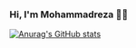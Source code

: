 ### Hi, I'm Mohammadreza 👋😎

[![Anurag's GitHub stats](https://github-readme-stats.vercel.app/api?username=MohammadrezaNazirii)](https://github.com/anuraghazra/github-readme-stats)

<!--
**MohammadrezaNazirii/MohammadrezaNazirii** is a ✨ _special_ ✨ repository because its `README.md` (this file) appears on your GitHub profile.

Here are some ideas to get you started:

- 🔭 I’m currently working on ...
- 🌱 I’m currently learning ...
- 👯 I’m looking to collaborate on ...
- 🤔 I’m looking for help with ...
- 💬 Ask me about ...
- 📫 How to reach me: ...
- 😄 Pronouns: ...
- ⚡ Fun fact: ...
-->
